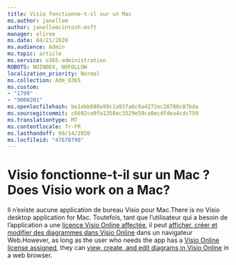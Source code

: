 ```yaml
---
title: Visio fonctionne-t-il sur un Mac
ms.author: janellem
author: janellemcintosh-msft
manager: eliree
ms.date: 04/21/2020
ms.audience: Admin
ms.topic: article
ms.service: o365-administration
ROBOTS: NOINDEX, NOFOLLOW
localization_priority: Normal
ms.collection: Adm_O365
ms.custom:
- "1799"
- "9000201"
ms.openlocfilehash: be1ebb680a99c1a91fa6c9a4272ec28786c87bda
ms.sourcegitcommit: c6692ce0fa1358ec3529e59ca0ecdfdea4cdc759
ms.translationtype: MT
ms.contentlocale: fr-FR
ms.lasthandoff: 09/14/2020
ms.locfileid: "47678790"
---
```

# <a name="does-visio-work-on-a-mac"></a><span data-ttu-id="91c0d-102">Visio fonctionne-t-il sur un Mac ?</span><span class="sxs-lookup"><span data-stu-id="91c0d-102">Does Visio work on a Mac?</span></span>

<span data-ttu-id="91c0d-103">Il n’existe aucune application de bureau Visio pour Mac.</span><span class="sxs-lookup"><span data-stu-id="91c0d-103">There is no Visio desktop application for Mac.</span></span> <span data-ttu-id="91c0d-104">Toutefois, tant que l’utilisateur qui a besoin de l’application a une [licence Visio Online affectée](https://docs.microsoft.com/microsoft-365/admin/add-users/add-users), il peut [afficher, créer et modifier des diagrammes dans Visio Online](https://support.office.com/article/06f04845-91b8-4e8f-881f-a43c970735fc?wt.mc_id=OfficeAdm_ClientDIA_Alchemy1799) dans un navigateur Web.</span><span class="sxs-lookup"><span data-stu-id="91c0d-104">However, as long as the user who needs the app has a [Visio Online license assigned](https://docs.microsoft.com/microsoft-365/admin/add-users/add-users), they can [view, create, and edit diagrams in Visio Online](https://support.office.com/article/06f04845-91b8-4e8f-881f-a43c970735fc?wt.mc_id=OfficeAdm_ClientDIA_Alchemy1799) in a web browser.</span></span>
  
  